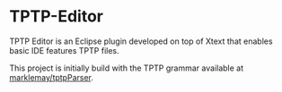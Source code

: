 # TPTP-Editor
TPTP Editor is an Eclipse plugin developed on top of Xtext that enables basic IDE features TPTP files.

This project is initially build with the TPTP grammar available at [marklemay/tptpParser](https://github.com/marklemay/tptpParser/tree/master/com.theoremsandstuff.tptp.parser).
